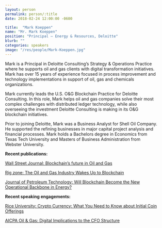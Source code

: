 ```yaml
---
layout: person
permalink: person/:title
date: 2018-02-24 12:00:00 -0600

title:  "Mark Koeppen"
name: "Mr. Mark Koeppen"
position: "Principal – Energy & Resources, Deloitte"
blurb: ""
categories: speakers
image: "/res/people/Mark-Koeppen.jpg"
---
```

Mark is a Principal in Deloitte Consulting’s Strategy & Operations Practice where he supports oil and gas clients with digital
transformation initiatives. Mark has over 15 years of experience focused in process improvement and technology
implementations in support of oil, gas and chemicals organizations.

Mark currently leads the U.S. O&G Blockchain Practice for Deloitte Consulting. In this role, Mark helps oil and gas
companies solve their most complex challenges with distributed ledger technology, while also overseeing the investment
Deloitte Consulting is making in its O&G blockchain initiatives.

Prior to joining Deloitte, Mark was a Business Analyst for Shell Oil Company. He supported the refining businesses in major
capital project analysis and financial processes. Mark holds a Bachelors degree in Economics from Texas Tech University
and Masters of Business Administration from Webster University.

**Recent publications:**

[Wall Street Journal: Blockchain’s future in Oil and Gas](http://deloitte.wsj.com/cio/2017/06/14/blockchains-future-in-oil-and-gas/)

[Rig zone: The Oil and Gas Industry Wakes Up to Blockchain](https://www.rigzone.com/news/the_oil_and_gas_industry_wakes_up_to_blockchain-14-dec-2017-152805-article/?all=hg2)

[Journal of Petroleum Technology: Will Blockchain Become the New Operational Backbone in Energy?](https://www.spe.org/en/jpt/jpt-article-detail/?art=4108) 

**Recent speaking engagements:**

[Rice University: Crypto Currency: What You Need to Know about Initial Coin Offerings](https://www.riceeo.com/event-2818551) 

[AICPA Oil & Gas: Digital Implications to the CFO Structure](http://media.aicpastore.com/Publication/ConferenceDocs/2016-OIL-Brochure.pdf)
